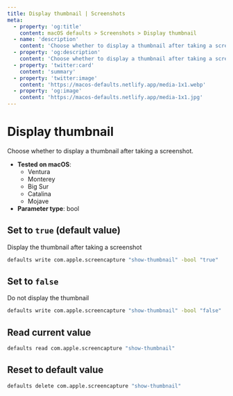 ```yaml
---
title: Display thumbnail | Screenshots
meta:
  - property: 'og:title'
    content: macOS defaults > Screenshots > Display thumbnail
  - name: 'description'
    content: 'Choose whether to display a thumbnail after taking a screenshot.'
  - property: 'og:description'
    content: 'Choose whether to display a thumbnail after taking a screenshot.'
  - property: 'twitter:card'
    content: 'summary'
  - property: 'twitter:image'
    content: 'https://macos-defaults.netlify.app/media-1x1.webp'
  - property: 'og:image'
    content: 'https://macos-defaults.netlify.app/media-1x1.jpg'
---
```


# Display thumbnail

Choose whether to display a thumbnail after taking a screenshot.

<!-- break lists -->

- **Tested on macOS**:
  - Ventura
  - Monterey
  - Big Sur
  - Catalina
  - Mojave
- **Parameter type**: bool

## Set to `true` (default value)

Display the thumbnail after taking a screenshot

```bash
defaults write com.apple.screencapture "show-thumbnail" -bool "true"
```

## Set to `false`

Do not display the thumbnail

```bash
defaults write com.apple.screencapture "show-thumbnail" -bool "false"
```

## Read current value

```bash
defaults read com.apple.screencapture "show-thumbnail"
```

## Reset to default value

```bash
defaults delete com.apple.screencapture "show-thumbnail"
```
